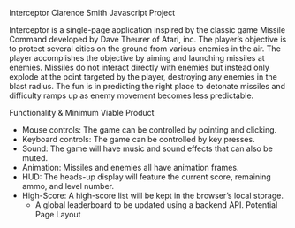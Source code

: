 Interceptor
Clarence Smith
Javascript Project


Interceptor is a single-page application inspired by the classic game Missile Command developed by Dave Theurer of Atari, inc. The player’s objective is to protect several cities on the ground from various enemies in the air. The player accomplishes the objective by aiming and launching missiles at enemies. Missiles do not interact directly with enemies but instead only explode at the point targeted by the player, destroying any enemies in the blast radius. The fun is in predicting the right place to detonate missiles and difficulty ramps up as enemy movement becomes less predictable.


Functionality & Minimum Viable Product
* Mouse controls: The game can be controlled by pointing and clicking.
* Keyboard controls: The game can be controlled by key presses.
* Sound: The game will have music and sound effects that can also be muted.
* Animation: Missiles and enemies all have animation frames.
* HUD: The heads-up display will feature the current score, remaining ammo, and level number.
* High-Score: A high-score list will be kept in the browser’s local storage.
   *  A global leaderboard to be updated using a backend API.
	Potential Page Layout